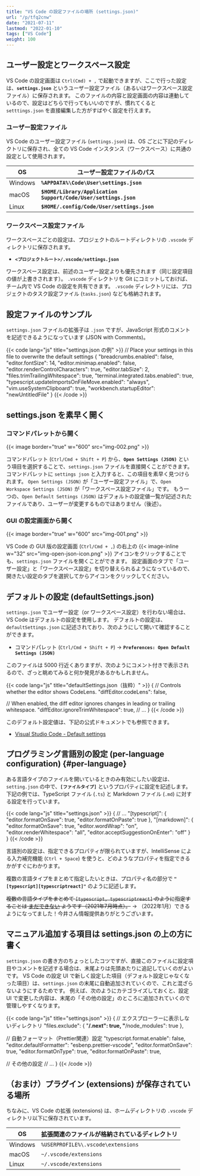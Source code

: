 ```yaml
---
title: "VS Code の設定ファイルの場所 (settings.json)"
url: "/p/tfq2cnw"
date: "2021-07-11"
lastmod: "2022-01-10"
tags: ["VS Code"]
weight: 100
---
```


ユーザー設定とワークスペース設定
----

VS Code の設定画面は `Ctrl(Cmd) + ,` で起動できますが、ここで行った設定は、__`settings.json`__ というユーザー設定ファイル（あるいはワークスペース設定ファイル）に保存されます。
このファイルの内容と設定画面の内容は連動しているので、設定はどちらで行ってもいいのですが、慣れてくると `setttings.json` を直接編集した方がすばやく設定を行えます。

### ユーザー設定ファイル

VS Code のユーザー設定ファイル (`settings.json`) は、OS ごとに下記のディレクトリに保存され、全ての VS Code インスタンス（ワークスペース）に共通の設定として使用されます。

| OS | ユーザー設定ファイルのパス |
| ---- | ---- |
| Windows | __`%APPDATA%\Code\User\settings.json`__ |
| macOS | __`$HOME/Library/Application Support/Code/User/settings.json`__ |
| Linux | __`$HOME/.config/Code/User/settings.json`__ |

### ワークスペース設定ファイル

ワークスペースごとの設定は、プロジェクトのルートディレクトリの `.vscode` ディレクトリに保存されます。

- __`<プロジェクトルート>/.vscode/settings.json`__

ワークスペース設定は、前述のユーザー設定よりも優先されます（同じ設定項目の値が上書きされます）。
`.vscode` ディレクトリを Git にコミットしておけば、チーム内で VS Code の設定を共有できます。
`.vscode` ディレクトリには、プロジェクトのタスク設定ファイル (`tasks.json`) なども格納されます。


設定ファイルのサンプル
----

`settings.json` ファイルの拡張子は `.json` ですが、JavaScript 形式のコメントを記述できるようになっています (JSON with Comments)。

{{< code lang="js" title="settings.json の例" >}}
// Place your settings in this file to overwrite the default settings
{
  "breadcrumbs.enabled": false,
  "editor.fontSize": 14,
  "editor.minimap.enabled": false,
  "editor.renderControlCharacters": true,
  "editor.tabSize": 2,
  "files.trimTrailingWhitespace": true,
  "terminal.integrated.tabs.enabled": true,
  "typescript.updateImportsOnFileMove.enabled": "always",
  "vim.useSystemClipboard": true,
  "workbench.startupEditor": "newUntitledFile"
}
{{< /code >}}


settings.json を素早く開く
----

### コマンドパレットから開く

{{< image border="true" w="600" src="img-002.png" >}}

コマンドパレット (`Ctrl/Cmd + Shift + P`) から、__`Open Settings (JSON)`__ という項目を選択することで、`settings.json` ファイルを直接開くことができます。
コマンドパレットに `settings json` と入力すると、この項目を素早く見つけられます。
`Open Settings (JSON)` が「ユーザー設定ファイル」で、`Open Workspace Settings (JSON)` が「ワークスペース設定ファイル」です。
もう一つの、`Open Default Settings (JSON)` はデフォルトの設定値一覧が記述されたファイルであり、ユーザーが変更するものではありません（後述）。

### GUI の設定画面から開く

{{< image border="true" w="600" src="img-001.png" >}}

VS Code の GUI 版の設定画面 (`Ctrl/Cmd + ,`) の右上の {{< image-inline w="32" src="img-open-json-icon.png" >}} アイコンをクリックすることでも、`settings.json` ファイルを開くことができます。
設定画面のタブで「ユーザー設定」と「ワークスペース設定」を切り替えられるようになっているので、開きたい設定のタブを選択してからアイコンをクリックしてください。


デフォルトの設定 (defaultSettings.json)
----

`settings.json` でユーザー設定（or ワークスペース設定）を行わない場合は、VS Code はデフォルトの設定を使用します。
デフォルトの設定は、`defaultSettings.json` に記述されており、次のようにして開いて確認することができます。

- コマンドパレット (`Ctrl/Cmd + Shift + P`) → __`Preferences: Open Default Settings (JSON)`__

このファイルは 5000 行近くありますが、次のようにコメント付きで表示されるので、ざっと眺めてみると何か発見があるかもしれません。

{{< code lang="js" title="defaultSettings.json（抜粋）" >}}
{
  // Controls whether the editor shows CodeLens.
  "diffEditor.codeLens": false,

  // When enabled, the diff editor ignores changes in leading or trailing whitespace.
  "diffEditor.ignoreTrimWhitespace": true,
  // ...
}
{{< /code >}}

このデフォルト設定値は、下記の公式ドキュメントでも参照できます。

- [Visual Studio Code - Default settings](https://code.visualstudio.com/docs/getstarted/settings#_default-settings)


プログラミング言語別の設定 (per-language configuration) {#per-language}
----

ある言語タイプのファイルを開いているときのみ有効にしたい設定は、`setting.json` の中で、__`[ファイルタイプ]`__ というプロパティに設定を記述します。
下記の例では、TypeScript ファイル (`.ts`) と Markdown ファイル (`.md`) に対する設定を行っています。

{{< code lang="js" title="settings.json" >}}
{
  // ...
  "[typescript]": {
    "editor.formatOnSave": true,
    "editor.formatOnPaste": true
  },
  "[markdown]": {
    "editor.formatOnSave": true,
    "editor.wordWrap": "on",
    "editor.renderWhitespace": "all",
    "editor.acceptSuggestionOnEnter": "off"
  }
}
{{< /code >}}

言語別の設定は、指定できるプロパティが限られていますが、IntelliSense による入力補完機能 (`Ctrl + Space`) を使うと、どのようなプロパティを指定できるかがすぐにわかります。

複数の言語タイプをまとめて指定したいときは、プロパティ名の部分で __`"[typescript][typescriptreact]"`__ のように記述します。

<s>複数の言語タイプをまとめて `[typescript, typescriptreact]` のように指定することは [まだできない](https://github.com/microsoft/vscode/issues/51935) ようです（2021年7月時点）。</s>
→ （2022年1月）できるようになってました！今井さん情報提供ありがとうございます。


マニュアル追加する項目は settings.json の上の方に書く
----

`settings.json` の書き方のちょっとしたコツですが、直接このファイルに設定項目やコメントを記述する場合は、末尾よりは先頭あたりに追記していくのがよいです。
VS Code の設定 UI で新しく設定した項目（デフォルト設定じゃなくなった項目）は、`settings.json` の末尾に自動追加されていくので、これと混ざらないようにするためです。
例えば、次のようにカテゴライズしておくと、設定 UI で変更した内容は、末尾の「その他の設定」のところに追加されていくので管理しやすくなります。

{{< code lang="js" title="settings.json" >}}
{
  // エクスプローラーに表示しないディレクトリ
  "files.exclude": {
    "**/.next": true,
    "**/node_modules": true
  },

  // 自動フォーマット（Prettier関連）設定
  "typescript.format.enable": false,
  "editor.defaultFormatter": "esbenp.prettier-vscode",
  "editor.formatOnSave": true,
  "editor.formatOnType": true,
  "editor.formatOnPaste": true,

  // その他の設定
  // ...
}
{{< /code >}}


（おまけ）プラグイン (extensions) が保存されている場所
----

ちなみに、VS Code の拡張 (extensions) は、ホームディレクトリの `.vscode` ディレクトリ以下に保存されています。

| OS | 拡張関連のファイルが格納されているディレクトリ |
| ---- | ---- |
| Windows | `%USERPROFILE%\.vscode\extensions` |
| macOS | `~/.vscode/extensions` |
| Linux | `~/.vscode/extensions` |

